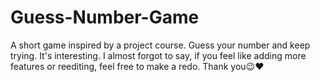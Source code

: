 # Guess-Number-Game

A short game inspired by a project course. Guess your number and keep trying. It's interesting. I almost forgot to say, if you feel like adding more features or reediting, feel free to make a redo. Thank you😉❤
